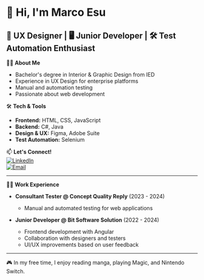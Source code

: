 # 👋 Hi, I'm Marco Esu  

## 🎨 UX Designer | 🖥️ Junior Developer | 🛠️ Test Automation Enthusiast  

👨‍💻 **About Me**  
- Bachelor's degree in Interior & Graphic Design from IED  
- Experience in UX Design for enterprise platforms  
- Manual and automation testing 
- Passionate about web development

🛠️ **Tech & Tools**  
- **Frontend:** HTML, CSS, JavaScript
- **Backend:** C#, Java  
- **Design & UX:** Figma, Adobe Suite  
- **Test Automation:** Selenium

📫 **Let's Connect!**  
[![LinkedIn](https://img.shields.io/badge/LinkedIn-blue?style=for-the-badge&logo=linkedin)](https://www.linkedin.com/in/marco-esu)  
[![Email](https://img.shields.io/badge/Email-red?style=for-the-badge&logo=gmail)](mailto:marcoesu.esu@gmail.com)  

---  

👨‍💻 **Work Experience**  
- **Consultant Tester @ Concept Quality Reply** (2023 - 2024)  
  - Manual and automated testing for web applications  
    
- **Junior Developer @ Bit Software Solution** (2022 - 2024)  
  - Frontend development with Angular  
  - Collaboration with designers and testers
  - UI/UX improvements based on user feedback  
 ---
 
🎮 In my free time, I enjoy reading manga, playing Magic, and Nintendo Switch.  
